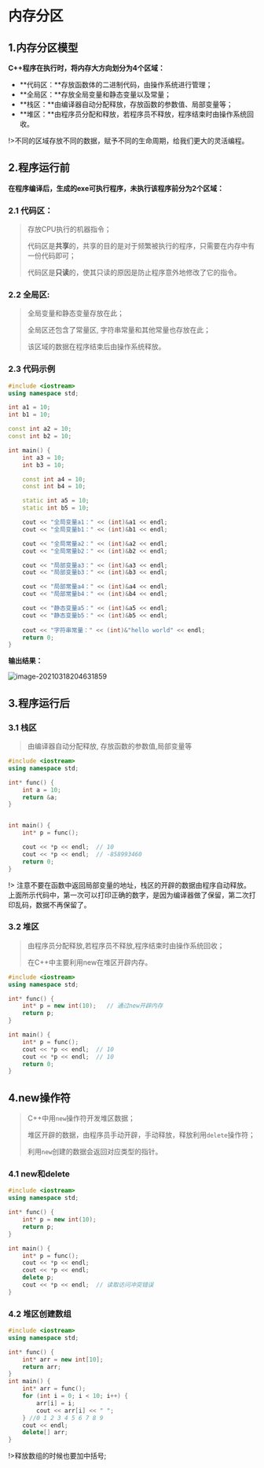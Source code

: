 # 内存分区

## **1.内存分区模型**

**C++程序在执行时，将内存大方向划分为4个区域：**

- **代码区：**存放函数体的二进制代码，由操作系统进行管理；
- **全局区：**存放全局变量和静态变量以及常量；
- **栈区：**由编译器自动分配释放，存放函数的参数值、局部变量等；
- **堆区：**由程序员分配和释放，若程序员不释放，程序结束时由操作系统回收。

!>不同的区域存放不同的数据，赋予不同的生命周期，给我们更大的灵活编程。

## **2.程序运行前**

**在程序编译后，生成的exe可执行程序，未执行该程序前分为2个区域：**

### **2.1 代码区：**

> 存放CPU执行的机器指令；
>
> 代码区是**共享**的，共享的目的是对于频繁被执行的程序，只需要在内存中有一份代码即可；
>
> 代码区是**只读**的，使其只读的原因是防止程序意外地修改了它的指令。

### **2.2 全局区:**

> 全局变量和静态变量存放在此；
>
> 全局区还包含了常量区, 字符串常量和其他常量也存放在此；
>
> 该区域的数据在程序结束后由操作系统释放。

### **2.3 代码示例**

```c++
#include <iostream>
using namespace std;

int a1 = 10;
int b1 = 10;

const int a2 = 10;
const int b2 = 10;

int main() {
	int a3 = 10;
	int b3 = 10;

	const int a4 = 10;
	const int b4 = 10;

	static int a5 = 10;
	static int b5 = 10;

	cout << "全局变量a1：" << (int)&a1 << endl;
	cout << "全局变量b1：" << (int)&b1 << endl;

	cout << "全局常量a2：" << (int)&a2 << endl;
	cout << "全局常量b2：" << (int)&b2 << endl;

	cout << "局部变量a3：" << (int)&a3 << endl;
	cout << "局部变量b3：" << (int)&b3 << endl;

	cout << "局部常量a4：" << (int)&a4 << endl;
	cout << "局部常量b4：" << (int)&b4 << endl;

	cout << "静态变量a5：" << (int)&a5 << endl;
	cout << "静态变量b5：" << (int)&b5 << endl;
 
	cout << "字符串常量：" << (int)&"hello world" << endl;
	return 0;
}
```

**输出结果：**

![image-20210318204631859](https://gitee.com/m5xhsy/picture-bed/raw/master/images/image-20210318204631859.png)

## **3.程序运行后**

### **3.1 栈区**

>由编译器自动分配释放, 存放函数的参数值,局部变量等

```c++
#include <iostream>
using namespace std;

int* func() {
	int a = 10;
	return &a;
}


int main() {
	int* p = func();

	cout << *p << endl;  // 10   
	cout << *p << endl;  // -858993460 
	return 0;
}
```

!> 注意不要在函数中返回局部变量的地址，栈区的开辟的数据由程序自动释放。上面所示代码中，第一次可以打印正确的数字，是因为编译器做了保留，第二次打印乱码，数据不再保留了。

### **3.2 堆区**

>由程序员分配释放,若程序员不释放,程序结束时由操作系统回收；
>
>在C++中主要利用new在堆区开辟内存。

```c++
#include <iostream>
using namespace std;

int* func() {
	int* p = new int(10);   // 通过new开辟内存
	return p;
}

int main() {
	int* p = func();
	cout << *p << endl;  // 10
	cout << *p << endl;  // 10
	return 0;
}
```

## 4.new操作符

> C++中用`new`操作符开发堆区数据；
>
> 堆区开辟的数据，由程序员手动开辟，手动释放，释放利用`delete`操作符；
>
> 利用`new`创建的数据会返回对应类型的指针。

### **4.1 new和delete**

```c++
#include <iostream>
using namespace std;

int* func() {
	int* p = new int(10);
	return p;
}

int main() {
	int* p = func();
	cout << *p << endl;
	cout << *p << endl;
	delete p;
	cout << *p << endl;  // 读取访问冲突错误
}
```

### **4.2 堆区创建数组**

```c++
#include <iostream>
using namespace std;

int* func() {
	int* arr = new int[10];
	return arr;
}
int main() {
	int* arr = func();
	for (int i = 0; i < 10; i++) {
		arr[i] = i;
		cout << arr[i] << " ";
	} //0 1 2 3 4 5 6 7 8 9
	cout << endl;
    delete[] arr; 
}
```

!>释放数组的时候也要加中括号;